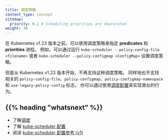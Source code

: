 ```yaml
---
title: 调度策略
content_type: concept
sitemap:
  priority: 0.2 # Scheduling priorities are deprecated
weight: 30
---
```




在 Kubernetes v1.23 版本之前，可以使用调度策略来指定 **predicates** 和 **priorities** 进程。
例如，可以通过运行 `kube-scheduler --policy-config-file <filename>` 或者
 `kube-scheduler --policy-configmap <ConfigMap>` 设置调度策略。

但是从 Kubernetes v1.23 版本开始，不再支持这种调度策略。
同样地也不支持相关的 `policy-config-file`、`policy-configmap`、`policy-configmap-namespace` 和 `use-legacy-policy-config` 标志。
你可以通过使用[调度配置](/zh-cn/docs/reference/scheduling/config/)来实现类似的行为。

## {{% heading "whatsnext" %}}


* 了解[调度](/zh-cn/docs/concepts/scheduling-eviction/kube-scheduler/)
* 了解 [kube-scheduler 配置](/zh-cn/docs/reference/scheduling/config/)
* 阅读 [kube-scheduler 配置参考 (v1)](/zh-cn/docs/reference/config-api/kube-scheduler-config.v1/)
